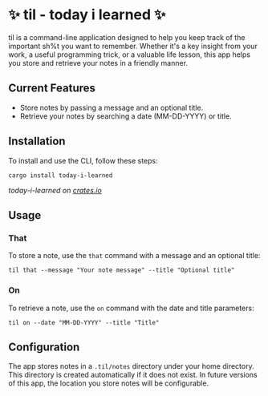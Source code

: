# ✨ til - today i learned ✨

til is a command-line application designed to help you keep track of the important sh%t you want to remember. Whether it's a key insight from your work, a useful programming trick, or a valuable life lesson, this app helps you store and retrieve your notes in a friendly manner.

## Current Features
* Store notes by passing a message and an optional title.
* Retrieve your notes by searching a date (MM-DD-YYYY) or title.

## Installation

To install and use the CLI, follow these steps:

```
cargo install today-i-learned
```

_today-i-learned on [crates.io](https://crates.io/crates/today-i-learned)_

## Usage

### That

To store a note, use the `that` command with a message and an optional title:

```
til that --message "Your note message" --title "Optional title"
```

### On

To retrieve a note, use the `on` command with the date and title parameters:

```
til on --date "MM-DD-YYYY" --title "Title"
```

## Configuration

The app stores notes in a `.til/notes` directory under your home directory. This directory is created automatically if it does not exist. In future versions of this app, the location you store notes will be configurable.
